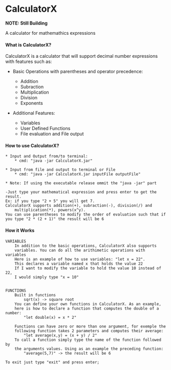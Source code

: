 # CalculatorX

**NOTE: Still Building** 

A calculator for mathemathics expressions
<br>

#### What is CalculatorX?
  CalculatorX is a calculator that will support decimal number expressions with features such as:
  * Basic Operations with parentheses and operator precedence:
    * Addition
    * Subraction
    * Multiplication
    * Division
    * Exponents
  
  * Additional Features:
    * Variables
    * User Defined Functions
    * File evaluation and File output


#### How to use CalculatorX?
	* Input and Output from/to terminal:
		* cmd: "java -jar CalculatorX.jar"

	* Input from file and output to terminal or File
		* cmd: "java -jar CalculatorX.jar inputFile outputFile"

	* Note: If using the executable release ommit the "java -jar" part
  	
  	-Just type your mathematical expression and press enter to get the result. 
	Ex: if you type "2 + 5" you will get 7.
	CalculatorX supports addition(+), subraction(-), division(/) and 
		multiplication(*), powers(x^y).
	You can use parentheses to modify the order of evaluation such that if
	you type "2 * (2 + 1)" the result will be 6


#### How it Works
	VARIABLES
		In addition to the basic operations, CalculatorX also supports 
		variables. You can do all the arithimetic operations with variables
		Here is an example of how to use variables: "let x = 22". 
		This declares a variable named x that holds the value 22
		If I want to modify the variable to hold the value 10 instead of 22,
		I would simply type "x = 10"


	FUNCTIONS
		Built in functions 
			sqrt(x) -> square root
		You can define your own functions in CalculatorX. As an example, 
		here is how to declare a function that computes the double of a number: 
			"let double(x) = x * 2"
		
		Functions can have zero or more than one argument, for exemple the 
		following function takes 2 parameters and computes their average:
			"let average(x,y) = (x + y) / 2"
		To call a function simply type the name of the function followed by 
		the arguments values. Using as an example the preceding function:
			"average(5,7)" -> the result will be 6

	To exit just type "exit" and press enter;
	  
	 
